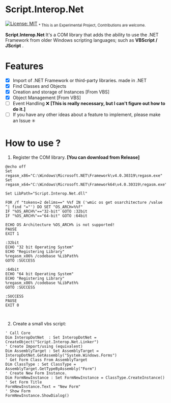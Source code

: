 # Script.Interop.Net 
[![License: MIT](https://img.shields.io/badge/License-MIT-green.svg)](https://github.com/dotnet/winforms/blob/main/LICENSE.TXT) <sub>* This is an Experimental Project, Contributions are welcome.</sub>

**Script.Interop.Net** It's a COM library that adds the ability to use the .NET Framework from older Windows scripting languages; such as **VBScript / JScript** .

# Features

- [x] Import of .NET Framework or third-party libraries. made in .NET
- [x] Find Classes and Objects
- [x] Creation and storage of Instances [From VBS]
- [x] Object Management [From VBS]
- [ ] Event Handling  ❌ **[This is really necessary, but I can't figure out how to do it.]**
- [ ] If you have any other ideas about a feature to implement, please make an Issue ✳️

# How to use ?

1. Register the COM library. **[You can download from Release]**
     
```Batch
@echo off
Set regasm_x86="C:\Windows\Microsoft.NET\Framework\v4.0.30319\regasm.exe"
Set regasm_x64="C:\Windows\Microsoft.NET\Framework64\v4.0.30319\regasm.exe"

Set LibPath="Script.Interop.Net.dll"

FOR /f "tokens=2 delims==" %%f IN ('wmic os get osarchitecture /value ^| find "="') DO SET "OS_ARCH=%%f"
IF "%OS_ARCH%"=="32-bit" GOTO :32bit
IF "%OS_ARCH%"=="64-bit" GOTO :64bit

ECHO OS Architecture %OS_ARCH% is not supported!
PAUSE
EXIT 1

:32bit
ECHO "32 bit Operating System"
ECHO "Registering Library"
%regasm_x86% /codebase %LibPath%
GOTO :SUCCESS

:64bit
ECHO "64 bit Operating System"
ECHO "Registering Library"
%regasm_x86% /codebase %LibPath%
GOTO :SUCCESS

:SUCCESS
PAUSE
EXIT 0



```
     
2. Create a small vbs script:

```VBScript
' Call Core
Dim InteropDotNet  : Set InteropDotNet = CreateObject("Script.Interop.Net.Linker")
' Create Import/using (equivalent)
Dim AssemblyTarget : Set AssemblyTarget = InteropDotNet.GetAssembly("System.Windows.Forms")
' Get Form Class From AssemblyTarget 
Dim ClassType : Set ClassType = AssemblyTarget.GetTypeByAssembly("Form")
' Create New Form Instance.
Dim FormNewInstance : Set FormNewInstance = ClassType.CreateInstance()
' Set Form Title
FormNewInstance.Text = "New Form"
' Show Form
FormNewInstance.ShowDialog()
```




